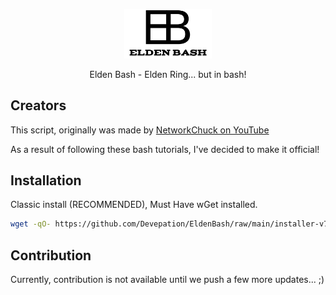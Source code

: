<p align="center">
    <img width="140" src="https://github.com/Devepation/EldenBash/raw/main/EldenBashLogo.png">
</p>

<p align="center">
    Elden Bash - Elden Ring... but in bash!
</p>




## Creators
This script, originally was made by [NetworkChuck on YouTube](https://www.youtube.com/watch?v=Fq6gqi9Ubog)

As a result of following these bash tutorials, I've decided to make it official!

## Installation
Classic install (RECOMMENDED), Must Have wGet installed.
```bash
wget -qO- https://github.com/Devepation/EldenBash/raw/main/installer-v7 | sh
```



## Contribution
Currently, contribution is not available until we push a few more updates... ;)